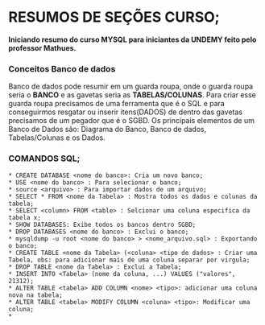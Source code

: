 # RESUMOS DE SEÇÕES CURSO;

**Iniciando resumo do curso MYSQL para iniciantes da UNDEMY feito pelo professor Mathues.**

### Conceitos Banco de dados

   Banco de dados  pode resumir em um guarda roupa, onde o guarda roupa seria o **BANCO** e as gavetas seria as **TABELAS/COLUNAS**. 
Para criar esse guarda roupa precisamos de uma ferramenta que é o SQL e para conseguirmos resgatar ou inserir itens(DADOS) de dentro das gavetas
precisamos de um pegador que é o SGBD. Os principais elementos de um Banco de Dados são: Diagrama do Banco, Banco de dados, Tabelas/Colunas e os Dados. 
   
### COMANDOS SQL;
    
	* CREATE DATABASE <nome do banco>: Cria um novo banco;
	* USE <nome do banco> : Para selecionar o banco;
	* source <arquivo> : Para importar dados de um arquivo;
	* SELECT * FROM <nome da Tabela> : Mostra todos os dados e colunas da tabela;
	* SELECT <column> FROM <table> : Selcionar uma coluna especifica da tabela x;
	* SHOW DATABASES: Exibe todos os bancos dentro SGBD;
	* DROP DATABASES <nome do banco> : Exclui o banco;
	* mysqldump -u root <nome do banco> > <nome_arquivo.sql> : Exportando o banco;
	* CREATE TABLE <nome da Tabela> (<coluna> <tipo de dados> : Criar uma Tabela, obs: para adicionar mais de uma coluna separar por virgula;
	* DROP TABLE <nome da Tabela> : Exclui a Tabela;
	* INSERT INTO <Tabela> (nome da coluna, ...) VALUES ("valores", 21312);
	* ALTER TABLE <tabela> ADD COLUMN <nome> <tipo>: adicionar uma coluna nova na tabela;
	* ALTER TABLE <tabela> MODIFY COLUMN <coluna> <tipo>: Modificar uma coluna;
	*

	

    
